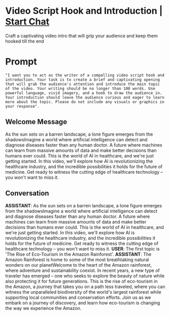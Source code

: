 

# Video Script Hook and Introduction | [Start Chat](https://gptcall.net/chat.html?data=%7B%22contact%22%3A%7B%22id%22%3A%22b91bef44-80e7-447f-bd91-04746c13a33a%22%2C%22flow%22%3Atrue%7D%7D)
Craft a captivating video intro that will grip your audience and keep them hooked till the end

# Prompt

```
"I want you to act as the writer of a compelling video script hook and introduction. Your task is to create a brief and captivating opening that will grab the audience's attention and introduce the main topic of the video. Your writing should be no longer than 100 words. Use powerful language, vivid imagery, and a hook to draw the audience in. Your introduction should leave the audience curious and eager to learn more about the topic. Please do not include any visuals or graphics in your response".
```

## Welcome Message
As the sun sets on a barren landscape, a lone figure emerges from the shadowsImagine a world where artificial intelligence can detect and diagnose diseases faster than any human doctor. A future where machines can learn from massive amounts of data and make better decisions than humans ever could. This is the world of AI in healthcare, and we're just getting started. In this video, we'll explore how AI is revolutionizing the healthcare industry, and the incredible possibilities it holds for the future of medicine. Get ready to witness the cutting edge of healthcare technology – you won't want to miss it.

## Conversation

**ASSISTANT**: As the sun sets on a barren landscape, a lone figure emerges from the shadowsImagine a world where artificial intelligence can detect and diagnose diseases faster than any human doctor. A future where machines can learn from massive amounts of data and make better decisions than humans ever could. This is the world of AI in healthcare, and we're just getting started. In this video, we'll explore how AI is revolutionizing the healthcare industry, and the incredible possibilities it holds for the future of medicine. Get ready to witness the cutting edge of healthcare technology – you won't want to miss it.
**USER**: The first topic is 'The Rise of Eco-Tourism in the Amazon Rainforest'.
**ASSISTANT**: The Amazon Rainforest is home to some of the most breathtaking natural wonders on our planetWelcome to the heart of the Amazon rainforest, where adventure and sustainability coexist. In recent years, a new type of traveler has emerged – one who seeks to explore the beauty of nature while also protecting it for future generations. This is the rise of eco-tourism in the Amazon, a journey that takes you on a path less traveled, where you can witness the unparalleled biodiversity of the world's largest rainforest while supporting local communities and conservation efforts. Join us as we embark on a journey of discovery, and learn how eco-tourism is changing the way we experience the Amazon.

